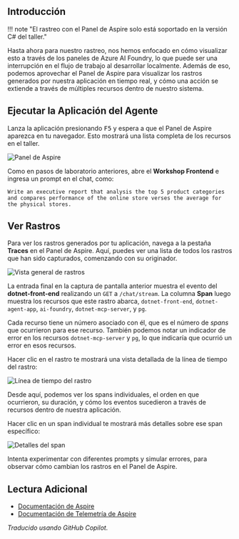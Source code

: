 ## Introducción

!!! note "El rastreo con el Panel de Aspire solo está soportado en la versión C# del taller."

Hasta ahora para nuestro rastreo, nos hemos enfocado en cómo visualizar esto a través de los paneles de Azure AI Foundry, lo que puede ser una interrupción en el flujo de trabajo al desarrollar localmente. Además de eso, podemos aprovechar el Panel de Aspire para visualizar los rastros generados por nuestra aplicación en tiempo real, y cómo una acción se extiende a través de múltiples recursos dentro de nuestro sistema.

## Ejecutar la Aplicación del Agente

Lanza la aplicación presionando <kbd>F5</kbd> y espera a que el Panel de Aspire aparezca en tu navegador. Esto mostrará una lista completa de los recursos en el taller.

![Panel de Aspire](../media/lab-7-dashboard.png)

Como en pasos de laboratorio anteriores, abre el **Workshop Frontend** e ingresa un prompt en el chat, como:

```plaintext
Write an executive report that analysis the top 5 product categories and compares performance of the online store verses the average for the physical stores.
```

## Ver Rastros

Para ver los rastros generados por tu aplicación, navega a la pestaña **Traces** en el Panel de Aspire. Aquí, puedes ver una lista de todos los rastros que han sido capturados, comenzando con su originador.

![Vista general de rastros](../media/lab-7-trace-overview.png)

La entrada final en la captura de pantalla anterior muestra el evento del **dotnet-front-end** realizando un `GET` a `/chat/stream`. La columna **Span** luego muestra los recursos que este rastro abarca, `dotnet-front-end`, `dotnet-agent-app`, `ai-foundry`, `dotnet-mcp-server`, y `pg`.

Cada recurso tiene un número asociado con él, que es el número de _spans_ que ocurrieron para ese recurso. También podemos notar un indicador de error en los recursos `dotnet-mcp-server` y `pg`, lo que indicaría que ocurrió un error en esos recursos.

Hacer clic en el rastro te mostrará una vista detallada de la línea de tiempo del rastro:

![Línea de tiempo del rastro](../media/lab-7-trace-timeline.png)

Desde aquí, podemos ver los spans individuales, el orden en que ocurrieron, su duración, y cómo los eventos sucedieron a través de recursos dentro de nuestra aplicación.

Hacer clic en un span individual te mostrará más detalles sobre ese span específico:

![Detalles del span](../media/lab-7-span-details.png)

Intenta experimentar con diferentes prompts y simular errores, para observar cómo cambian los rastros en el Panel de Aspire.

## Lectura Adicional

- [Documentación de Aspire](https://aka.ms/aspire-docs)
- [Documentación de Telemetría de Aspire](https://learn.microsoft.com/dotnet/aspire/fundamentals/telemetry)

*Traducido usando GitHub Copilot.*
